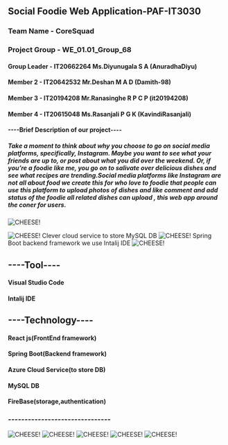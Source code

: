 ## Social Foodie Web Application-PAF-IT3030 
### Team Name - CoreSquad
### Project Group - WE_01.01_Group_68
#### Group Leader - IT20662264 Ms.Diyunugala S A (AnuradhaDiyu)
#### Member 2 - IT20642532 Mr.Deshan M A D (Damith-98)
#### Member 3 - IT20194208 Mr.Ranasinghe R P C P (it20194208)
#### Member 4 - IT20615048 Ms.Rasanjali P G K (KavindiRasanjali)

#### ----Brief Description of our project----
##### Take a moment to think about why you choose to go on social media platforms, specifically, Instagram. Maybe you want to see what your friends are up to, or post about what you did over the weekend. Or, if you’re a foodie like me, you go on to salivate over delicious dishes and see what recipes are trending.Social media platforms like Instagram are not all about food we create this for who love to foodie that people can use this platform to upload photos of dishes and like comment and add status of the foodie all related dishes can upload , this web app around the coner for users.

![CHEESE!](img-for-readme-file/ui1.JPG)

![CHEESE!](img-for-readme-file/ui2.JPG)
Clever cloud service to store MySQL DB
![CHEESE!](img-for-readme-file/clever-cloud.JPG)
Spring Boot backend framework we use Intalij IDE
![CHEESE!](img-for-readme-file/backend.JPG)

###
## ----Tool----
#### Visual Studio Code
#### Intalij IDE
###
## ----Technology----
#### React js(FrontEnd framework)
#### Spring Boot(Backend framework)
#### Azure Cloud Service(to store DB)
#### MySQL DB
#### FireBase(storage,authentication)
### -------------------------------
![CHEESE!](img-for-readme-file/1.png)
![CHEESE!](img-for-readme-file/2.png)
![CHEESE!](img-for-readme-file/3.png)
![CHEESE!](img-for-readme-file/4.png)
![CHEESE!](img-for-readme-file/5.png)

